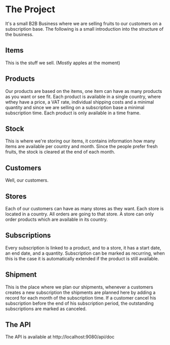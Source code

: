 The Project
===========

It's a small B2B Business where we are selling fruits to our customers on a subscription base. The following is a small introduction into the structure of the business.

Items
-----
This is the stuff we sell. (Mostly apples at the moment)

Products
--------
Our products are based on the items, one item can have as many products as you want or see fit. Each product is available in a single country, where wthey have a price, a VAT rate, individual shipping costs and a minimal quantity and since we are selling on a subscription base a minimal subscription time. Each product is only available in a time frame. 

Stock
-----
This is where we're storing our items, it contains information how many items are available per country and month. Since the people prefer fresh fruits, the stock is cleared at the end of each month.   

Customers
---------
Well, our customers.

Stores
-------
Each of our customers can have as many stores as they want. Each store is located in a country. All orders are going to that store. A store can only order products which are available in its country. 

Subscriptions
-------------
Every subscription is linked to a product, and to a store, it has a start date, an end date, and a quantity. Subscription can be marked as recurring, when this is the case it is automatically extended if the product is still available.

Shipment
--------
This is the place where we plan our shipments, whenever a customers creates a new subscription the shipments are planned here by adding a record for each month of the subscription time. If a customer cancel his subscription before the end of his subscription period, the outstanding subscriptions are marked as canceled.

The API
-------
The API is available at http://localhost:9080/api/doc
